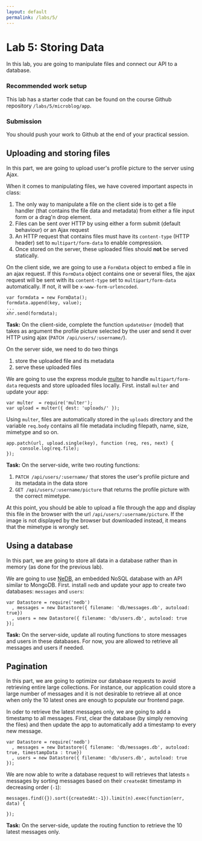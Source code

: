 ```yaml
---
layout: default
permalink: /labs/5/
---
```


# Lab 5: Storing Data

In this lab, you are going to manipulate files and connect our API to a database.

###  Recommended work setup

This lab has a starter code that can be found on the course Github repository `/labs/5/microblog/app`. 

### Submission

You should push your work to Github at the end of your practical session. 

## Uploading and storing files

In this part, we are going to upload user's profile picture to the server using Ajax.

When it comes to manipulating files, we have covered important aspects in class:

1. The only way to manipulate a file on the client side is to get a file handler (that contains the file data and metadata) from either a file input form or a drag'n drop element.
1. Files can be sent over HTTP by using either a form submit (default behaviour) or an Ajax request
1. An HTTP request that contains files must have its `content-type` (HTTP header) set to `multipart/form-data` to enable compression. 
1. Once stored on the server, these uploaded files should **not** be served statically. 

On the client side, we are going to use a `FormData` object to embed a file in an ajax request. If this `FormData` object contains one or several files, the ajax request will be sent with its `content-type` set to `multipart/form-data` automatically. If not, it will be `x-www-form-urlencoded`. 

```
var formdata = new FormData();
formdata.append(key, value);
... 
xhr.send(formdata);
```

**Task:** On the client-side, complete the function `updateUser` (model) that takes as argument the profile picture selected by the user and send it over HTTP using ajax (`PATCH /api/users/:username/`). 

On the server side, we need to do two things

1. store the uploaded file and its metadata
1. serve these uploaded files

We are going to use the express module [multer](https://github.com/expressjs/multer) to handle `multipart/form-data` requests and store uploaded files locally. First. install `multer` and update your app: 

```
var multer  = require('multer');
var upload = multer({ dest: 'uploads/' });
```

Using `multer`, files are automatically stored in the `uploads` directory and the variable `req.body` contains all file metadata including filepath, name, size, mimetype and so on. 

```
app.patch(url, upload.single(key), function (req, res, next) {
     console.log(req.file);
});
```

**Task:** On the server-side, write two routing functions: 

1. `PATCH /api/users/:username/` that stores the user's profile picture and its metadata in the data store
1. `GET /api/users/:username/picture` that returns the profile picture with the correct mimetype. 

At this point, you should be able to upload a file through the app and display this file in the browser with the url `/api/users/:username/picture`. If the image is not displayed by the browser but downloaded instead, it means that the mimetype is wrongly set. 

## Using a database

In this part, we are going to store all data in a database rather than in memory (as done for the previous lab). 

We are going to use [NeDB](https://github.com/louischatriot/nedb), an embedded NoSQL database with an API similar to MongoDB. First. install `nedb` and update your app to create two databases: `messages` and `users`:

```
var Datastore = require('nedb')
  , messages = new Datastore({ filename: 'db/messages.db', autoload: true})
  , users = new Datastore({ filename: 'db/users.db', autoload: true });
``` 

**Task:** On the server-side, update all routing functions to store messages and users in these databases. For now, you are allowed to retrieve all messages and users if needed.  

## Pagination

In this part, we are going to optimize our database requests to avoid retrieving entire large collections. For instance, our application could store a large number of messages and it is not desirable to retrieve all at once when only the 10 latest ones are enough to populate our frontend page. 

In oder to retrieve the latest messages only, we are going to add a timestamp to all messages. First, clear the database (by simply removing the files) and then update the app to automatically add a timestamp to every new message.

```
var Datastore = require('nedb')
  , messages = new Datastore({ filename: 'db/messages.db', autoload: true, timestampData : true})
  , users = new Datastore({ filename: 'db/users.db', autoload: true });
```

We are now able to write a database request to will retrieves that latests `n` messages by sorting messages based on their `createdAt` timestamp in decreasing order (`-1`): 

```
messages.find({}).sort({createdAt:-1}).limit(n).exec(function(err, data) { 

});
```

**Task:** On the server-side, update the routing function to retrieve the 10 latest messages only. 




